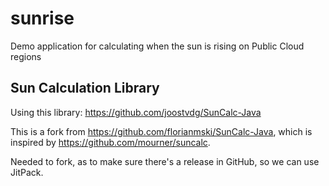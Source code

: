 # sunrise

Demo application for calculating when the sun is rising on Public Cloud regions

## Sun Calculation Library

Using this library:  https://github.com/joostvdg/SunCalc-Java

This is a fork from https://github.com/florianmski/SunCalc-Java, which is inspired by https://github.com/mourner/suncalc.

Needed to fork, as to make sure there's a release in GitHub, so we can use JitPack. 
